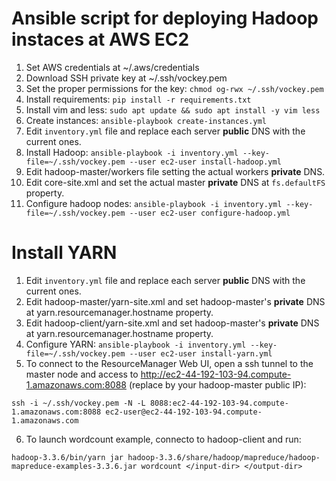 # Ansible script for deploying Hadoop instaces at AWS EC2

1. Set AWS credentials at ~/.aws/credentials
2. Download SSH private key at ~/.ssh/vockey.pem
3. Set the proper permissions for the key: `chmod og-rwx ~/.ssh/vockey.pem`
4. Install requirements: `pip install -r requirements.txt`
5. Install vim and less: `sudo apt update && sudo apt install -y vim less`
6. Create instances: `ansible-playbook create-instances.yml`
7. Edit `inventory.yml` file and replace each server **public** DNS with the current ones.
8. Install Hadoop: `ansible-playbook -i inventory.yml --key-file=~/.ssh/vockey.pem --user ec2-user install-hadoop.yml`
9. Edit hadoop-master/workers file setting the actual workers **private** DNS.
10. Edit core-site.xml and set the actual master **private** DNS at `fs.defaultFS` property.
11. Configure hadoop nodes: `ansible-playbook -i inventory.yml --key-file=~/.ssh/vockey.pem --user ec2-user configure-hadoop.yml`


# Install YARN

1. Edit `inventory.yml` file and replace each server **public** DNS with the current ones.
2. Edit hadoop-master/yarn-site.xml and set hadoop-master's **private** DNS at yarn.resourcemanager.hostname property.
3. Edit hadoop-client/yarn-site.xml and set hadoop-master's **private** DNS at yarn.resourcemanager.hostname property.
4. Configure YARN: `ansible-playbook -i inventory.yml --key-file=~/.ssh/vockey.pem --user ec2-user install-yarn.yml`
5. To connect to the ResourceManager Web UI, open a ssh tunnel to the master node and access to http://ec2-44-192-103-94.compute-1.amazonaws.com:8088 (replace by your hadoop-master public IP): 
```
ssh -i ~/.ssh/vockey.pem -N -L 8088:ec2-44-192-103-94.compute-1.amazonaws.com:8088 ec2-user@ec2-44-192-103-94.compute-1.amazonaws.com
```
6. To launch wordcount example, connecto to hadoop-client and run:
```
hadoop-3.3.6/bin/yarn jar hadoop-3.3.6/share/hadoop/mapreduce/hadoop-mapreduce-examples-3.3.6.jar wordcount </input-dir> </output-dir>
```
